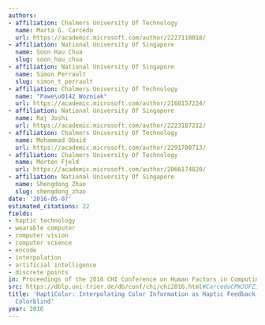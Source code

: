 ```yaml
---
authors:
- affiliation: Chalmers University Of Technology
  name: Marta G. Carcedo
  url: https://academic.microsoft.com/author/2227110018/
- affiliation: National University Of Singapore
  name: Soon Hau Chua
  slug: soon_hau_chua
- affiliation: National University Of Singapore
  name: Simon Perrault
  slug: simon_t_perrault
- affiliation: Chalmers University Of Technology
  name: "Pawe\u0142 Wozniak"
  url: https://academic.microsoft.com/author/2168157224/
- affiliation: National University Of Singapore
  name: Raj Joshi
  url: https://academic.microsoft.com/author/2223187212/
- affiliation: Chalmers University Of Technology
  name: Mohammad Obaid
  url: https://academic.microsoft.com/author/2291700713/
- affiliation: Chalmers University Of Technology
  name: Morten Fjeld
  url: https://academic.microsoft.com/author/2066174820/
- affiliation: National University Of Singapore
  name: Shengdong Zhao
  slug: shengdong_zhao
date: '2016-05-07'
estimated_citations: 22
fields:
- haptic technology
- wearable computer
- computer vision
- computer science
- encode
- interpolation
- artificial intelligence
- discrete points
in: Proceedings of the 2016 CHI Conference on Human Factors in Computing Systems
src: https://dblp.uni-trier.de/db/conf/chi/chi2016.html#CarcedoCPWJOFZ16
title: 'HaptiColor: Interpolating Color Information as Haptic Feedback to Assist the
  Colorblind'
year: 2016
---
```

